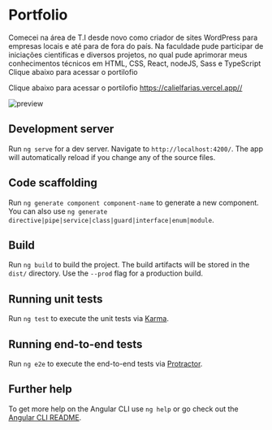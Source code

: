 # Portfolio


Comecei na área de T.I desde novo como criador de sites WordPress para empresas locais e até para de fora do país. Na faculdade pude participar de iniciações cientificas e diversos projetos, no qual pude aprimorar meus conhecimentos técnicos em HTML, CSS, React, nodeJS, Sass e TypeScript Clique abaixo para acessar o portilofio

Clique abaixo para acessar o portilofio
<https://calielfarias.vercel.app//>



![preview](https://calielfarias.vercel.app/assets/images/preview.png) 


## Development server

Run `ng serve` for a dev server. Navigate to `http://localhost:4200/`. The app will automatically reload if you change any of the source files.

## Code scaffolding

Run `ng generate component component-name` to generate a new component. You can also use `ng generate directive|pipe|service|class|guard|interface|enum|module`.

## Build

Run `ng build` to build the project. The build artifacts will be stored in the `dist/` directory. Use the `--prod` flag for a production build.

## Running unit tests

Run `ng test` to execute the unit tests via [Karma](https://karma-runner.github.io).

## Running end-to-end tests

Run `ng e2e` to execute the end-to-end tests via [Protractor](http://www.protractortest.org/).

## Further help

To get more help on the Angular CLI use `ng help` or go check out the [Angular CLI README](https://github.com/angular/angular-cli/blob/master/README.md).
